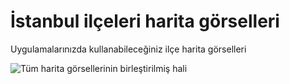 # İstanbul ilçeleri harita görselleri
Uygulamalarınızda kullanabileceğiniz ilçe harita görselleri

![Tüm harita görsellerinin birleştirilmiş hali](./all.png)